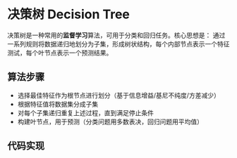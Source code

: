 # 决策树 Decision Tree

决策树是一种常用的**监督学习**算法，可用于分类和回归任务。核心思想是： 通过一系列规则将数据递归地划分为子集，形成树状结构，每个内部节点表示一个特征测试，每个叶节点表示一个预测结果。

## 算法步骤

- 选择最佳特征作为根节点进行划分（基于信息增益/基尼不纯度/方差减少）
- 根据特征值将数据集分成子集
- 对每个子集递归重复上述过程，直到满足停止条件
- 构建叶节点，用于预测（分类问题用多数表决，回归问题用平均值）

## 代码实现

```python

```
